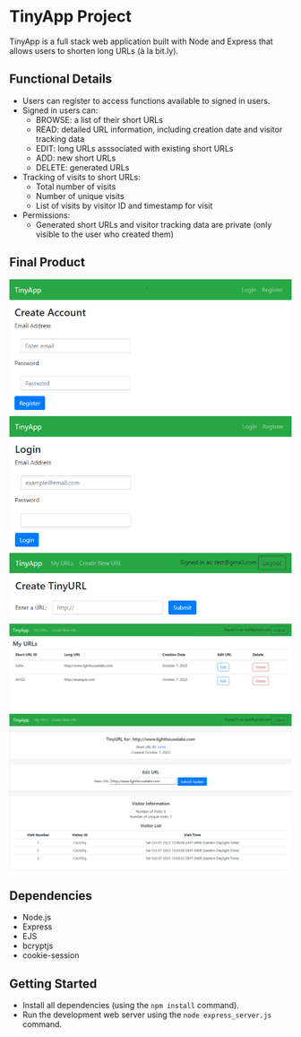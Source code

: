 # TinyApp Project

TinyApp is a full stack web application built with Node and Express that allows users to shorten long URLs (à la bit.ly).

## Functional Details

- Users can register to access functions available to signed in users.
- Signed in users can: 
  - BROWSE: a list of their short URLs
  - READ: detailed URL information, including creation date and visitor tracking data
  - EDIT: long URLs asssociated with existing short URLs
  - ADD: new short URLs
  - DELETE: generated URLs
- Tracking of visits to short URLs:
  - Total number of visits
  - Number of unique visits
  - List of visits by visitor ID and timestamp for visit
- Permissions:
  - Generated short URLs and visitor tracking data are private (only visible to the user who created them)

## Final Product

!["Screenshot of user registration page"](/screenshots/Register.png)
!["Screenshot of user login page"](/screenshots/Login.png)
!["Screenshot of Create New Tiny URL page"](/screenshots/CreateTinyURL.png)
!["Screenshot of URLs List for user"](/screenshots/MyURLs.png)
!["Screenshot of URL details page"](/screenshots/URLDetails.png)

## Dependencies

- Node.js
- Express
- EJS
- bcryptjs
- cookie-session

## Getting Started

- Install all dependencies (using the `npm install` command).
- Run the development web server using the `node express_server.js` command.

